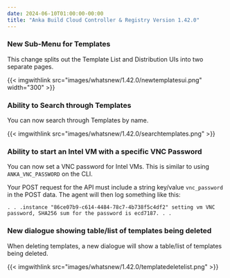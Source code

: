 ```yaml
---
date: 2024-06-10T01:00:00-00:00
title: "Anka Build Cloud Controller & Registry Version 1.42.0"
---
```


### New Sub-Menu for Templates

This change splits out the Template List and Distribution UIs into two separate pages.

{{< imgwithlink src="images/whatsnew/1.42.0/newtemplatesui.png" width="300" >}}

### Ability to Search through Templates

You can now search through Templates by name.

{{< imgwithlink src="images/whatsnew/1.42.0/searchtemplates.png" >}}

### Ability to start an Intel VM with a specific VNC Password

You can now set a VNC password for Intel VMs. This is similar to using `ANKA_VNC_PASSWORD` on the CLI.

Your POST request for the API must include a string key/value `vnc_password` in the POST data. The agent will then log something like this:

```text
. . .instance "86ce07b9-c614-4484-78c7-4b738f5c4df2" setting vm VNC password, SHA256 sum for the password is ecd7187. . .
```

### New dialogue showing table/list of templates being deleted

When deleting templates, a new dialogue will show a table/list of templates being deleted.

{{< imgwithlink src="images/whatsnew/1.42.0/templatedeletelist.png" >}}
